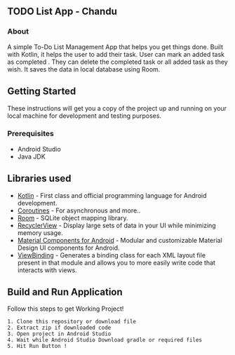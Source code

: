 ## TODO List App - Chandu
###  About
A simple To-Do List Management App that helps you get things done. Built with Kotlin, it helps the user to add their task. User can mark an added task as completed . They can delete the completed task or all added task as they wish. It saves the data in local database using Room.

##  Getting Started
These instructions will get you a copy of the project up and running on your local machine for development and testing purposes.

### Prerequisites
*   Android Studio 
*   Java JDK

##  Libraries used
- [Kotlin](https://kotlinlang.org/) - First class and official programming language for Android development.
- [Coroutines](https://kotlinlang.org/docs/reference/coroutines-overview.html) - For asynchronous and more..
- [Room](https://developer.android.com/topic/libraries/architecture/room) - SQLite object mapping library.
- [RecyclerView](https://developer.android.com/jetpack/androidx/releases/recyclerview) - Display large sets of data in your UI while minimizing memory usage.
- [Material Components for Android](https://github.com/material-components/material-components-android) - Modular and customizable Material Design UI components for Android.
- [ViewBinding](https://developer.android.com/topic/libraries/view-binding) - Generates a binding class for each XML layout file present in that module and allows you to more easily write code that interacts with views.

 ##  Build and Run Application

Follow this steps to get Working Project!
```
1. Clone this repository or download file
2. Extract zip if downloaded code
3. Open project in Android Studio
4. Wait while Android Studio Download gradle or required files
5. Hit Run Button !
```
